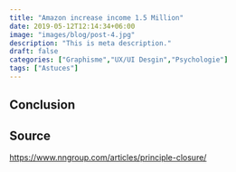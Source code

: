 ```yaml
---
title: "Amazon increase income 1.5 Million"
date: 2019-05-12T12:14:34+06:00
image: "images/blog/post-4.jpg"
description: "This is meta description."
draft: false
categories: ["Graphisme","UX/UI Desgin","Psychologie"]
tags: ["Astuces"]
---
```




## Conclusion

## Source

https://www.nngroup.com/articles/principle-closure/